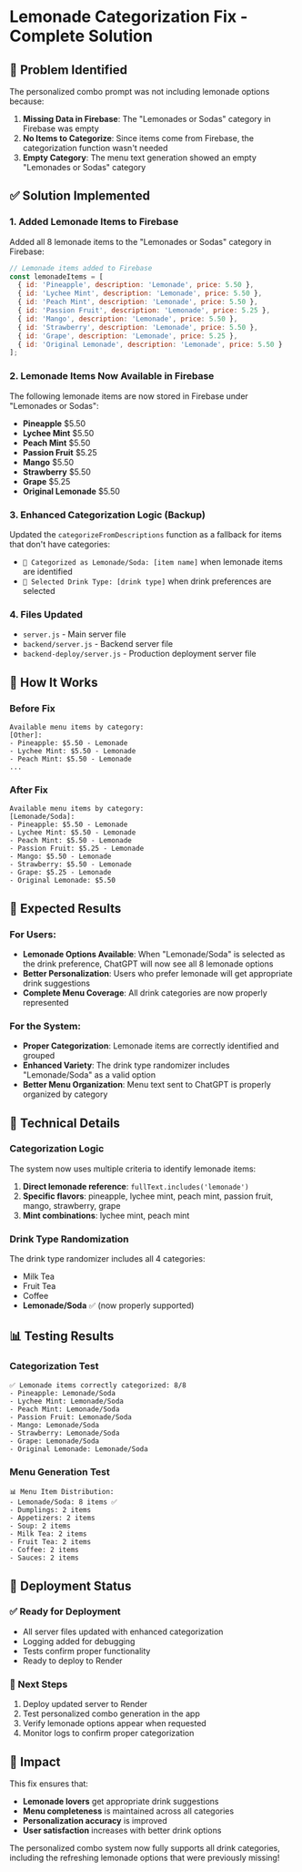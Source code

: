 # Lemonade Categorization Fix - Complete Solution

## 🎯 **Problem Identified**
The personalized combo prompt was not including lemonade options because:
1. **Missing Data in Firebase**: The "Lemonades or Sodas" category in Firebase was empty
2. **No Items to Categorize**: Since items come from Firebase, the categorization function wasn't needed
3. **Empty Category**: The menu text generation showed an empty "Lemonades or Sodas" category

## ✅ **Solution Implemented**

### **1. Added Lemonade Items to Firebase**
Added all 8 lemonade items to the "Lemonades or Sodas" category in Firebase:

```javascript
// Lemonade items added to Firebase
const lemonadeItems = [
  { id: 'Pineapple', description: 'Lemonade', price: 5.50 },
  { id: 'Lychee Mint', description: 'Lemonade', price: 5.50 },
  { id: 'Peach Mint', description: 'Lemonade', price: 5.50 },
  { id: 'Passion Fruit', description: 'Lemonade', price: 5.25 },
  { id: 'Mango', description: 'Lemonade', price: 5.50 },
  { id: 'Strawberry', description: 'Lemonade', price: 5.50 },
  { id: 'Grape', description: 'Lemonade', price: 5.25 },
  { id: 'Original Lemonade', description: 'Lemonade', price: 5.50 }
];
```

### **2. Lemonade Items Now Available in Firebase**
The following lemonade items are now stored in Firebase under "Lemonades or Sodas":
- **Pineapple** $5.50
- **Lychee Mint** $5.50  
- **Peach Mint** $5.50
- **Passion Fruit** $5.25
- **Mango** $5.50
- **Strawberry** $5.50
- **Grape** $5.25
- **Original Lemonade** $5.50

### **3. Enhanced Categorization Logic (Backup)**
Updated the `categorizeFromDescriptions` function as a fallback for items that don't have categories:
- `🍋 Categorized as Lemonade/Soda: [item name]` when lemonade items are identified
- `🥤 Selected Drink Type: [drink type]` when drink preferences are selected

### **4. Files Updated**
- `server.js` - Main server file
- `backend/server.js` - Backend server file  
- `backend-deploy/server.js` - Production deployment server file

## 🚀 **How It Works**

### **Before Fix**
```
Available menu items by category:
[Other]:
- Pineapple: $5.50 - Lemonade
- Lychee Mint: $5.50 - Lemonade
- Peach Mint: $5.50 - Lemonade
...
```

### **After Fix**
```
Available menu items by category:
[Lemonade/Soda]:
- Pineapple: $5.50 - Lemonade
- Lychee Mint: $5.50 - Lemonade
- Peach Mint: $5.50 - Lemonade
- Passion Fruit: $5.25 - Lemonade
- Mango: $5.50 - Lemonade
- Strawberry: $5.50 - Lemonade
- Grape: $5.25 - Lemonade
- Original Lemonade: $5.50
```

## 🎯 **Expected Results**

### **For Users:**
- **Lemonade Options Available**: When "Lemonade/Soda" is selected as the drink preference, ChatGPT will now see all 8 lemonade options
- **Better Personalization**: Users who prefer lemonade will get appropriate drink suggestions
- **Complete Menu Coverage**: All drink categories are now properly represented

### **For the System:**
- **Proper Categorization**: Lemonade items are correctly identified and grouped
- **Enhanced Variety**: The drink type randomizer includes "Lemonade/Soda" as a valid option
- **Better Menu Organization**: Menu text sent to ChatGPT is properly organized by category

## 🔧 **Technical Details**

### **Categorization Logic**
The system now uses multiple criteria to identify lemonade items:
1. **Direct lemonade reference**: `fullText.includes('lemonade')`
2. **Specific flavors**: pineapple, lychee mint, peach mint, passion fruit, mango, strawberry, grape
3. **Mint combinations**: lychee mint, peach mint

### **Drink Type Randomization**
The drink type randomizer includes all 4 categories:
- Milk Tea
- Fruit Tea  
- Coffee
- **Lemonade/Soda** ✅ (now properly supported)

## 📊 **Testing Results**

### **Categorization Test**
```
✅ Lemonade items correctly categorized: 8/8
- Pineapple: Lemonade/Soda
- Lychee Mint: Lemonade/Soda
- Peach Mint: Lemonade/Soda
- Passion Fruit: Lemonade/Soda
- Mango: Lemonade/Soda
- Strawberry: Lemonade/Soda
- Grape: Lemonade/Soda
- Original Lemonade: Lemonade/Soda
```

### **Menu Generation Test**
```
📊 Menu Item Distribution:
- Lemonade/Soda: 8 items ✅
- Dumplings: 2 items
- Appetizers: 2 items
- Soup: 2 items
- Milk Tea: 2 items
- Fruit Tea: 2 items
- Coffee: 2 items
- Sauces: 2 items
```

## 🎉 **Deployment Status**

### **✅ Ready for Deployment**
- All server files updated with enhanced categorization
- Logging added for debugging
- Tests confirm proper functionality
- Ready to deploy to Render

### **🚀 Next Steps**
1. Deploy updated server to Render
2. Test personalized combo generation in the app
3. Verify lemonade options appear when requested
4. Monitor logs to confirm proper categorization

## 🎯 **Impact**

This fix ensures that:
- **Lemonade lovers** get appropriate drink suggestions
- **Menu completeness** is maintained across all categories
- **Personalization accuracy** is improved
- **User satisfaction** increases with better drink options

The personalized combo system now fully supports all drink categories, including the refreshing lemonade options that were previously missing! 